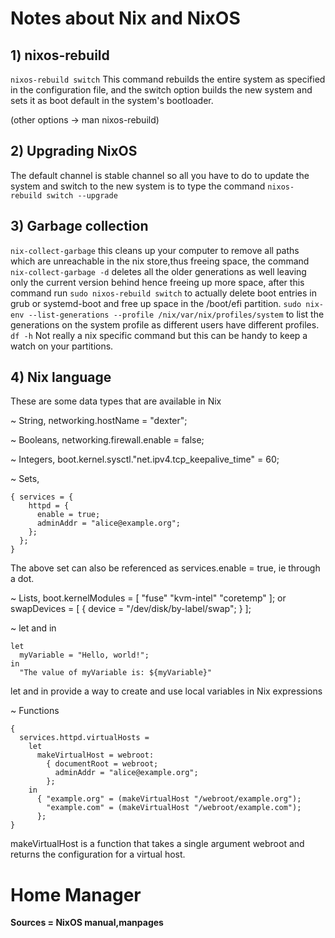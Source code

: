 # Notes about Nix and NixOS

## 1) nixos-rebuild

```nixos-rebuild switch``` This command rebuilds the entire system as specified in the configuration file, and the switch option builds the new system and sets it as boot default in the system's bootloader.

(other options -> man nixos-rebuild)


## 2) Upgrading NixOS

The default channel is stable channel so all you have to do to update the system and switch to the new system is to type the command ```nixos-rebuild switch --upgrade```

## 3) Garbage collection

```nix-collect-garbage``` this cleans up your computer to remove all paths which are unreachable in the nix store,thus freeing space, the command ```nix-collect-garbage -d``` deletes all the older generations as well leaving only the current version behind hence freeing up more space, after this command run
```sudo nixos-rebuild switch``` to actually delete boot entries in grub or systemd-boot and free up space in the /boot/efi partition.
```sudo nix-env --list-generations --profile /nix/var/nix/profiles/system``` to list the generations on the system profile as different users have different profiles.
```df -h```  Not really a nix specific command but this can be handy to keep a watch on your partitions.

## 4) Nix language

These  are some data types that are available in Nix

~ String, networking.hostName = "dexter";

~ Booleans, networking.firewall.enable = false;

~ Integers, boot.kernel.sysctl."net.ipv4.tcp_keepalive_time" = 60;

~ Sets, 
```
{ services = {
    httpd = {
      enable = true;
      adminAddr = "alice@example.org";
    };
  };
}
```
The above set can also be referenced as services.enable = true, ie through a dot.

~ Lists, boot.kernelModules = [ "fuse" "kvm-intel" "coretemp" ]; or swapDevices = [ { device = "/dev/disk/by-label/swap"; } ];

~ let and in
```
let
  myVariable = "Hello, world!";
in
  "The value of myVariable is: ${myVariable}"
```

let and in provide a way to create and use local variables in Nix expressions

~ Functions 
```
{
  services.httpd.virtualHosts =
    let
      makeVirtualHost = webroot:
        { documentRoot = webroot;
          adminAddr = "alice@example.org";
        };
    in
      { "example.org" = (makeVirtualHost "/webroot/example.org");
        "example.com" = (makeVirtualHost "/webroot/example.com");
      };
}
```
makeVirtualHost is a function that takes a single argument webroot and returns the configuration for a virtual host.

# Home Manager


**Sources = NixOS manual,manpages**

